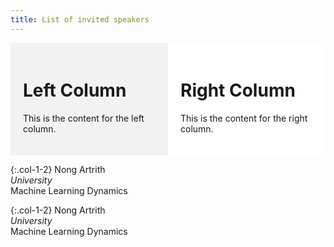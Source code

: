 ```yaml
---
title: List of invited speakers
---
```


<!-- <object data="/assets/speakers - Sheet1.pdf" width="100%" height="100%" type='application/pdf'></object>
 -->
<div style="display: flex;">

<div style="flex: 1; padding: 20px; background-color: #f2f2f2;">
  <h1>Left Column</h1>
  <p>This is the content for the left column.</p>
</div>

<div style="flex: 1; padding: 20px; background-color: #ffffff;">
  <h1>Right Column</h1>
  <p>This is the content for the right column.</p>
</div>

</div>


{:.col-1-2}
Nong Artrith   
*University*   
Machine Learning Dynamics   


{:.col-1-2}
Nong Artrith   
*University*    
Machine Learning Dynamics   